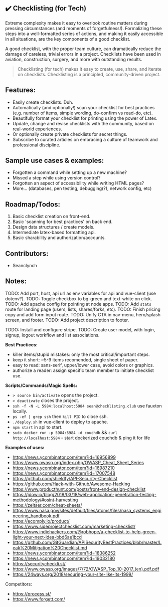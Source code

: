 ## :heavy_check_mark: Checklisting (for Tech)

Extreme complexity makes it easy to overlook routine matters during pressing circumstances (and moments of forgetfulness!). Formalizing these steps into a well-formatted series of actions, and making it easily accessible in all situations, are the key components of a good checklist.

A good checklist, with the proper team culture, can dramatically reduce the damage of careless, trivial errors in a project. Checklists have been used in aviation, construction, surgery, and more with outstanding results.

> Checklisting (for tech) makes it easy to create, use, share, and iterate on checklists.
> Checklisting is a principled, community-driven project.


## Features:
* Easily create checklists. Duh.
* Automatically (and optionally!) scan your checklist for best practices (e.g. number of items, simple wording, do-confirm vs read-do, etc).
* Beautifully format your checklist for printing using the power of Latex.
* Update, change and revise checklists with the community, based on real-world experiences.
* Or optionally create private checklists for secret things.
* Subscribe to curated articles on embracing a culture of teamwork and professional discipline.


## Sample use cases & examples:
* Forgotten a command while setting up a new machine?
* Missed a step while using version control?
* Forgotten an aspect of accessibility while writing HTML pages?
* More... (databases, pen testing, debugging(?), network config, etc)


## Roadmap/Todos:
1. Basic checklist creation on front-end.
2. Basic 'scanning for best practices' on back end.
3. Design data structures / create models.
3. Intermediate latex-based formatting api.
4. Basic sharability and authorization/accounts.


## Contributors:
* Seanclynch


## Notes:
TODO: Add port, host, api url as env variables for api and vue-client (use dotenv?).
TODO: Toggle checkbox to bg-green and text-white on click.
TODO: Add apache config for pointing at node apps.
TODO: Add `stats` route for landing page (users, lists, shares/forks, etc).
TODO: Finish pricing copy and add form input route.
TODO: Unify CTA in nav-menu, hero/splash screen, and footer.
TODO: Add project description to footer.

TODO: Install and configure stripe.
TODO: Create user model, with login, signup, logout workflow and list associations.

__Best Practices:__
* killer items/stupid mistakes: only the most critical/important steps.
* keep it short: ~5-9 items recomended, single sheet of paper.
* easy to read: sans-serif, upper/lower case, avoid colors or graphics.
* authorize a reader: assign specific team member to initiate checklist use.


__Scripts/Commands/Magic Spells:__
* `> source bin/activate` opens the project.
* `> deactivate` closes the project.
* `ssh -f -N -L 5984:localhost:5984 sean@checklisting.club` use fauxton locally.
* `ps -ef | grep ssh` then `kill PID` to close ssh.
* `./deploy.sh` in vue-client to deploy to apache.
* `npm start` in api to start.
* `sudo docker run -p 5984:5984 -d couchdb` && `curl http://localhost:5984` - start dockerized couchdb & ping it for life

__Examples of uses:__
* https://news.ycombinator.com/item?id=16956899
* https://www.owasp.org/index.php/OWASP_Cheat_Sheet_Series
* https://news.ycombinator.com/item?id=16987210
* https://news.ycombinator.com/item?id=17007548
* https://github.com/shieldfy/API-Security-Checklist
* https://github.com/Hack-with-Github/Awesome-Hacking
* https://www.producthunt.com/posts/front-end-design-checklist
* https://jdow.io/blog/2018/03/18/web-application-penetration-testing-methodology/#osint-harvesting
* https://zeltser.com/cheat-sheets/
* https://www.nasa.gov/sites/default/files/atoms/files/nasa_systems_engineering_handbook.pdf
* https://ecomply.io/product/
* https://www.sideprojectchecklist.com/marketing-checklist/
* https://www.indiehackers.com/@robhope/a-checklist-to-help-green-light-your-next-idea-bbd6ae1bcd
* https://github.com/GitGuardian/APISecurityBestPractices/blob/master/Leak%20Mitigation%20Checklist.md
* https://news.ycombinator.com/item?id=18386252
* https://news.ycombinator.com/item?id=19032180
* https://securitycheckli.st/
* https://www.owasp.org/images/7/72/OWASP_Top_10-2017_(en).pdf.pdf
* https://24ways.org/2018/securing-your-site-like-its-1999/

Competitors:
* https://process.st/
* https://www.forgett.com/
